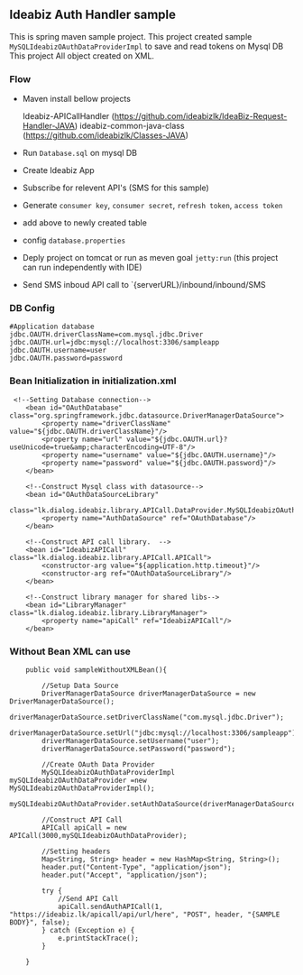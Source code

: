 ## Ideabiz Auth Handler sample 

This is spring maven sample project. This project created sample  `MySQLIdeabizOAuthDataProviderImpl` to save and read tokens on Mysql DB
This project All object created on XML. 

### Flow
* Maven install bellow projects

	Ideabiz-APICallHandler (https://github.com/ideabizlk/IdeaBiz-Request-Handler-JAVA)
	ideabiz-common-java-class (https://github.com/ideabizlk/Classes-JAVA)
* Run `Database.sql` on mysql DB
* Create Ideabiz App
* Subscribe for relevent API's (SMS for this sample)
* Generate `consumer key`, `consumer secret`, `refresh token`, `access token` 
* add above to newly created table
* config `database.properties`
* Deply project on tomcat or run as meven goal `jetty:run` (this project can run independently with IDE)
* Send SMS inboud API call to `{serverURL}/inbound/inbound/SMS

	
### DB Config
```
#Application database
jdbc.OAUTH.driverClassName=com.mysql.jdbc.Driver
jdbc.OAUTH.url=jdbc:mysql://localhost:3306/sampleapp
jdbc.OAUTH.username=user
jdbc.OAUTH.password=password
```

### Bean Initialization in initialization.xml

```
 <!--Setting Database connection-->
    <bean id="OAuthDatabase" class="org.springframework.jdbc.datasource.DriverManagerDataSource">
        <property name="driverClassName" value="${jdbc.OAUTH.driverClassName}"/>
        <property name="url" value="${jdbc.OAUTH.url}?useUnicode=true&amp;characterEncoding=UTF-8"/>
        <property name="username" value="${jdbc.OAUTH.username}"/>
        <property name="password" value="${jdbc.OAUTH.password}"/>
    </bean>

    <!--Construct Mysql class with datasource-->
    <bean id="OAuthDataSourceLibrary"
          class="lk.dialog.ideabiz.library.APICall.DataProvider.MySQLIdeabizOAuthDataProviderImpl">
        <property name="AuthDataSource" ref="OAuthDatabase"/>
    </bean>

    <!--Construct API call library.  -->
    <bean id="IdeabizAPICall" class="lk.dialog.ideabiz.library.APICall.APICall">
        <constructor-arg value="${application.http.timeout}"/>
        <constructor-arg ref="OAuthDataSourceLibrary"/>
    </bean>

    <!--Construct library manager for shared libs-->
    <bean id="LibraryManager" class="lk.dialog.ideabiz.library.LibraryManager">
        <property name="apiCall" ref="IdeabizAPICall"/>
    </bean>
```

### Without Bean XML can use

```
    public void sampleWithoutXMLBean(){
	
		//Setup Data Source
        DriverManagerDataSource driverManagerDataSource = new DriverManagerDataSource();
        driverManagerDataSource.setDriverClassName("com.mysql.jdbc.Driver");
        driverManagerDataSource.setUrl("jdbc:mysql://localhost:3306/sampleapp");
        driverManagerDataSource.setUsername("user");
        driverManagerDataSource.setPassword("password");

		//Create OAuth Data Provider
        MySQLIdeabizOAuthDataProviderImpl mySQLIdeabizOAuthDataProvider =new MySQLIdeabizOAuthDataProviderImpl();
        mySQLIdeabizOAuthDataProvider.setAuthDataSource(driverManagerDataSource);

		//Construct API Call
        APICall apiCall = new APICall(3000,mySQLIdeabizOAuthDataProvider);
		
		//Setting headers
		Map<String, String> header = new HashMap<String, String>();
		header.put("Content-Type", "application/json");
		header.put("Accept", "application/json");
		
		try {
			//Send API Call
			apiCall.sendAuthAPICall(1, "https://ideabiz.lk/apicall/api/url/here", "POST", header, "{SAMPLE BODY}", false);
		} catch (Exception e) {
			e.printStackTrace();
		}

    }
```